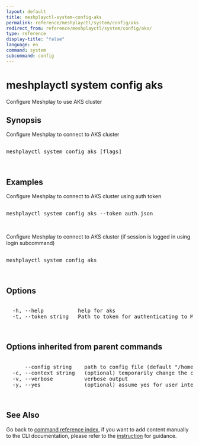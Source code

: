 ```yaml
---
layout: default
title: meshplayctl-system-config-aks
permalink: reference/meshplayctl/system/config/aks
redirect_from: reference/meshplayctl/system/config/aks/
type: reference
display-title: "false"
language: en
command: system
subcommand: config
---
```


# meshplayctl system config aks

Configure Meshplay to use AKS cluster

## Synopsis

Configure Meshplay to connect to AKS cluster
<pre class='codeblock-pre'>
<div class='codeblock'>
meshplayctl system config aks [flags]

</div>
</pre> 

## Examples

Configure Meshplay to connect to AKS cluster using auth token
<pre class='codeblock-pre'>
<div class='codeblock'>
meshplayctl system config aks --token auth.json

</div>
</pre> 

Configure Meshplay to connect to AKS cluster (if session is logged in using login subcommand)
<pre class='codeblock-pre'>
<div class='codeblock'>
meshplayctl system config aks

</div>
</pre> 

## Options

<pre class='codeblock-pre'>
<div class='codeblock'>
  -h, --help           help for aks
  -t, --token string   Path to token for authenticating to Meshplay API

</div>
</pre>

## Options inherited from parent commands

<pre class='codeblock-pre'>
<div class='codeblock'>
      --config string    path to config file (default "/home/runner/.meshplay/config.yaml")
  -c, --context string   (optional) temporarily change the current context.
  -v, --verbose          verbose output
  -y, --yes              (optional) assume yes for user interactive prompts.

</div>
</pre>

## See Also

Go back to [command reference index](/reference/meshplayctl/), if you want to add content manually to the CLI documentation, please refer to the [instruction](/project/contributing/contributing-cli#preserving-manually-added-documentation) for guidance.
